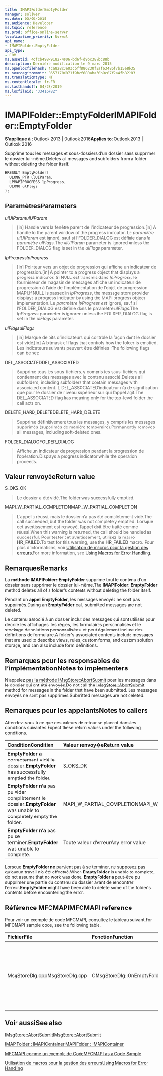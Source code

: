 ```yaml
---
title: IMAPIFolderEmptyFolder
manager: soliver
ms.date: 03/09/2015
ms.audience: Developer
ms.topic: reference
ms.prod: office-online-server
localization_priority: Normal
api_name:
- IMAPIFolder.EmptyFolder
api_type:
- COM
ms.assetid: 4cfcb498-9182-4906-bd6f-d9bc387bc88b
description: Dernière modification le 9 mars 2015
ms.openlocfilehash: 4ca828c3e03cbff886230f2af63485f7b15e8b35
ms.sourcegitcommit: 8657170d071f9bcf680aba50b9c07f2a4fb82283
ms.translationtype: MT
ms.contentlocale: fr-FR
ms.lasthandoff: 04/28/2019
ms.locfileid: "33416782"
---
```

# <a name="imapifolderemptyfolder"></a><span data-ttu-id="84591-103">IMAPIFolder::EmptyFolder</span><span class="sxs-lookup"><span data-stu-id="84591-103">IMAPIFolder::EmptyFolder</span></span>

  
  
<span data-ttu-id="84591-104">**S’applique à** : Outlook 2013 | Outlook 2016</span><span class="sxs-lookup"><span data-stu-id="84591-104">**Applies to**: Outlook 2013 | Outlook 2016</span></span> 
  
<span data-ttu-id="84591-105">Supprime tous les messages et sous-dossiers d’un dossier sans supprimer le dossier lui-même.</span><span class="sxs-lookup"><span data-stu-id="84591-105">Deletes all messages and subfolders from a folder without deleting the folder itself.</span></span>
  
```cpp
HRESULT EmptyFolder(
  ULONG_PTR ulUIParam,
  LPMAPIPROGRESS lpProgress,
  ULONG ulFlags
);
```

## <a name="parameters"></a><span data-ttu-id="84591-106">Paramètres</span><span class="sxs-lookup"><span data-stu-id="84591-106">Parameters</span></span>

 <span data-ttu-id="84591-107">_ulUIParam_</span><span class="sxs-lookup"><span data-stu-id="84591-107">_ulUIParam_</span></span>
  
> <span data-ttu-id="84591-108">[in] Handle vers la fenêtre parent de l’indicateur de progression.</span><span class="sxs-lookup"><span data-stu-id="84591-108">[in] A handle to the parent window of the progress indicator.</span></span> <span data-ttu-id="84591-109">Le _paramètre ulUIParam_ est ignoré, sauf si l’FOLDER_DIALOG est définie dans _le paramètre ulFlags._</span><span class="sxs-lookup"><span data-stu-id="84591-109">The  _ulUIParam_ parameter is ignored unless the FOLDER_DIALOG flag is set in the  _ulFlags_ parameter.</span></span> 
    
 <span data-ttu-id="84591-110">_lpProgress_</span><span class="sxs-lookup"><span data-stu-id="84591-110">_lpProgress_</span></span>
  
> <span data-ttu-id="84591-111">[in] Pointeur vers un objet de progression qui affiche un indicateur de progression.</span><span class="sxs-lookup"><span data-stu-id="84591-111">[in] A pointer to a progress object that displays a progress indicator.</span></span> <span data-ttu-id="84591-112">Si NULL est transmis dans  _lpProgress,_ le fournisseur de magasin de messages affiche un indicateur de progression à l’aide de l’implémentation de l’objet de progression MAPI.</span><span class="sxs-lookup"><span data-stu-id="84591-112">If NULL is passed in  _lpProgress_, the message store provider displays a progress indicator by using the MAPI progress object implementation.</span></span> <span data-ttu-id="84591-113">Le _paramètre lpProgress est_ ignoré, sauf si l’FOLDER_DIALOG est définie dans le paramètre _ulFlags._</span><span class="sxs-lookup"><span data-stu-id="84591-113">The  _lpProgress_ parameter is ignored unless the FOLDER_DIALOG flag is set in the  _ulFlags_ parameter.</span></span> 
    
 <span data-ttu-id="84591-114">_ulFlags_</span><span class="sxs-lookup"><span data-stu-id="84591-114">_ulFlags_</span></span>
  
> <span data-ttu-id="84591-115">[in] Masque de bits d’indicateurs qui contrôle la façon dont le dossier est vidé.</span><span class="sxs-lookup"><span data-stu-id="84591-115">[in] A bitmask of flags that controls how the folder is emptied.</span></span> <span data-ttu-id="84591-116">Les indicateurs suivants peuvent être définies :</span><span class="sxs-lookup"><span data-stu-id="84591-116">The following flags can be set:</span></span>
    
<span data-ttu-id="84591-117">DEL_ASSOCIATED</span><span class="sxs-lookup"><span data-stu-id="84591-117">DEL_ASSOCIATED</span></span> 
  
> <span data-ttu-id="84591-118">Supprime tous les sous-fichiers, y compris les sous-fichiers qui contiennent des messages avec le contenu associé.</span><span class="sxs-lookup"><span data-stu-id="84591-118">Deletes all subfolders, including subfolders that contain messages with associated content.</span></span> <span data-ttu-id="84591-119">L DEL_ASSOCIATED’indicateur n’a de signification que pour le dossier de niveau supérieur sur qui l’appel agit.</span><span class="sxs-lookup"><span data-stu-id="84591-119">The DEL_ASSOCIATED flag has meaning only for the top-level folder the call acts on.</span></span>
    
<span data-ttu-id="84591-120">DELETE_HARD_DELETE</span><span class="sxs-lookup"><span data-stu-id="84591-120">DELETE_HARD_DELETE</span></span>
  
> <span data-ttu-id="84591-121">Supprime définitivement tous les messages, y compris les messages supprimés (supprimés de manière temporaire).</span><span class="sxs-lookup"><span data-stu-id="84591-121">Permanently removes all messages, including soft-deleted ones.</span></span>
    
<span data-ttu-id="84591-122">FOLDER_DIALOG</span><span class="sxs-lookup"><span data-stu-id="84591-122">FOLDER_DIALOG</span></span> 
  
> <span data-ttu-id="84591-123">Affiche un indicateur de progression pendant la progression de l’opération.</span><span class="sxs-lookup"><span data-stu-id="84591-123">Displays a progress indicator while the operation proceeds.</span></span>
    
## <a name="return-value"></a><span data-ttu-id="84591-124">Valeur renvoyée</span><span class="sxs-lookup"><span data-stu-id="84591-124">Return value</span></span>

<span data-ttu-id="84591-125">S_OK</span><span class="sxs-lookup"><span data-stu-id="84591-125">S_OK</span></span> 
  
> <span data-ttu-id="84591-126">Le dossier a été vidé.</span><span class="sxs-lookup"><span data-stu-id="84591-126">The folder was successfully emptied.</span></span>
    
<span data-ttu-id="84591-127">MAPI_W_PARTIAL_COMPLETION</span><span class="sxs-lookup"><span data-stu-id="84591-127">MAPI_W_PARTIAL_COMPLETION</span></span> 
  
> <span data-ttu-id="84591-128">L’appel a réussi, mais le dossier n’a pas été complètement vidé.</span><span class="sxs-lookup"><span data-stu-id="84591-128">The call succeeded, but the folder was not completely emptied.</span></span> <span data-ttu-id="84591-129">Lorsque cet avertissement est renvoyé, l’appel doit être traité comme réussi.</span><span class="sxs-lookup"><span data-stu-id="84591-129">When this warning is returned, the call should be handled as successful.</span></span> <span data-ttu-id="84591-130">Pour tester cet avertissement, utilisez la macro **HR_FAILED.**</span><span class="sxs-lookup"><span data-stu-id="84591-130">To test for this warning, use the **HR_FAILED** macro.</span></span> <span data-ttu-id="84591-131">Pour plus d’informations, voir [Utilisation de macros pour la gestion des erreurs.](using-macros-for-error-handling.md)</span><span class="sxs-lookup"><span data-stu-id="84591-131">For more information, see [Using Macros for Error Handling](using-macros-for-error-handling.md).</span></span>
    
## <a name="remarks"></a><span data-ttu-id="84591-132">Remarques</span><span class="sxs-lookup"><span data-stu-id="84591-132">Remarks</span></span>

<span data-ttu-id="84591-133">La **méthode IMAPIFolder::EmptyFolder** supprime tout le contenu d’un dossier sans supprimer le dossier lui-même.</span><span class="sxs-lookup"><span data-stu-id="84591-133">The **IMAPIFolder::EmptyFolder** method deletes all of a folder's contents without deleting the folder itself.</span></span> 
  
<span data-ttu-id="84591-134">Pendant un **appel EmptyFolder,** les messages envoyés ne sont pas supprimés.</span><span class="sxs-lookup"><span data-stu-id="84591-134">During an **EmptyFolder** call, submitted messages are not deleted.</span></span> 
  
<span data-ttu-id="84591-135">Le contenu associé à un dossier inclut des messages qui sont utilisés pour décrire les affichages, les règles, les formulaires personnalisés et le stockage de solutions personnalisées, et peut également inclure des définitions de formulaire.</span><span class="sxs-lookup"><span data-stu-id="84591-135">A folder's associated contents include messages that are used to describe views, rules, custom forms, and custom solution storage, and can also include form definitions.</span></span> 
  
## <a name="notes-to-implementers"></a><span data-ttu-id="84591-136">Remarques pour les responsables de l’implémentation</span><span class="sxs-lookup"><span data-stu-id="84591-136">Notes to implementers</span></span>

<span data-ttu-id="84591-137">N’appelez [pas la méthode IMsgStore::AbortSubmit](imsgstore-abortsubmit.md) pour les messages dans le dossier qui ont été envoyés.</span><span class="sxs-lookup"><span data-stu-id="84591-137">Do not call the [IMsgStore::AbortSubmit](imsgstore-abortsubmit.md) method for messages in the folder that have been submitted.</span></span> <span data-ttu-id="84591-138">Les messages envoyés ne sont pas supprimés.</span><span class="sxs-lookup"><span data-stu-id="84591-138">Submitted messages are not deleted.</span></span> 
  
## <a name="notes-to-callers"></a><span data-ttu-id="84591-139">Remarques pour les appelants</span><span class="sxs-lookup"><span data-stu-id="84591-139">Notes to callers</span></span>

<span data-ttu-id="84591-140">Attendez-vous à ce que ces valeurs de retour se placent dans les conditions suivantes.</span><span class="sxs-lookup"><span data-stu-id="84591-140">Expect these return values under the following conditions.</span></span>
  
|<span data-ttu-id="84591-141">**Condition**</span><span class="sxs-lookup"><span data-stu-id="84591-141">**Condition**</span></span>|<span data-ttu-id="84591-142">**Valeur renvoy�e**</span><span class="sxs-lookup"><span data-stu-id="84591-142">**Return value**</span></span>|
|:-----|:-----|
|<span data-ttu-id="84591-143">**EmptyFolder a** correctement vidé le dossier.</span><span class="sxs-lookup"><span data-stu-id="84591-143">**EmptyFolder** has successfully emptied the folder.</span></span>  <br/> |<span data-ttu-id="84591-144">S_OK</span><span class="sxs-lookup"><span data-stu-id="84591-144">S_OK</span></span>  <br/> |
|<span data-ttu-id="84591-145">**EmptyFolder n’a** pas pu vider complètement le dossier.</span><span class="sxs-lookup"><span data-stu-id="84591-145">**EmptyFolder** was unable to completely empty the folder.</span></span>  <br/> |<span data-ttu-id="84591-146">MAPI_W_PARTIAL_COMPLETION</span><span class="sxs-lookup"><span data-stu-id="84591-146">MAPI_W_PARTIAL_COMPLETION</span></span>  <br/> |
|<span data-ttu-id="84591-147">**EmptyFolder n’a** pas pu se terminer.</span><span class="sxs-lookup"><span data-stu-id="84591-147">**EmptyFolder** was unable to complete.</span></span>  <br/> |<span data-ttu-id="84591-148">Toute valeur d’erreur</span><span class="sxs-lookup"><span data-stu-id="84591-148">Any error value</span></span>  <br/> |
   
<span data-ttu-id="84591-149">Lorsque **EmptyFolder ne** parvient pas à se terminer, ne supposez pas qu’aucun travail n’a été effectué.</span><span class="sxs-lookup"><span data-stu-id="84591-149">When **EmptyFolder** is unable to complete, do not assume that no work was done.</span></span> <span data-ttu-id="84591-150">**EmptyFolder a** peut-être pu supprimer une partie du contenu du dossier avant de rencontrer l’erreur.</span><span class="sxs-lookup"><span data-stu-id="84591-150">**EmptyFolder** might have been able to delete some of the folder's contents before encountering the error.</span></span> 
  
## <a name="mfcmapi-reference"></a><span data-ttu-id="84591-151">Référence MFCMAPI</span><span class="sxs-lookup"><span data-stu-id="84591-151">MFCMAPI reference</span></span>

<span data-ttu-id="84591-152">Pour voir un exemple de code MFCMAPI, consultez le tableau suivant.</span><span class="sxs-lookup"><span data-stu-id="84591-152">For MFCMAPI sample code, see the following table.</span></span>
  
|<span data-ttu-id="84591-153">**Fichier**</span><span class="sxs-lookup"><span data-stu-id="84591-153">**File**</span></span>|<span data-ttu-id="84591-154">**Fonction**</span><span class="sxs-lookup"><span data-stu-id="84591-154">**Function**</span></span>|<span data-ttu-id="84591-155">**Commentaire**</span><span class="sxs-lookup"><span data-stu-id="84591-155">**Comment**</span></span>|
|:-----|:-----|:-----|
|<span data-ttu-id="84591-156">MsgStoreDlg.cpp</span><span class="sxs-lookup"><span data-stu-id="84591-156">MsgStoreDlg.cpp</span></span>  <br/> |<span data-ttu-id="84591-157">CMsgStoreDlg::OnEmptyFolder</span><span class="sxs-lookup"><span data-stu-id="84591-157">CMsgStoreDlg::OnEmptyFolder</span></span>  <br/> |<span data-ttu-id="84591-158">MFCMAPI utilise la **méthode IMAPIFolder::EmptyFolder** pour supprimer le contenu du dossier spécifié.</span><span class="sxs-lookup"><span data-stu-id="84591-158">MFCMAPI uses the **IMAPIFolder::EmptyFolder** method to delete the contents of the specified folder.</span></span>  <br/> |
   
## <a name="see-also"></a><span data-ttu-id="84591-159">Voir aussi</span><span class="sxs-lookup"><span data-stu-id="84591-159">See also</span></span>



[<span data-ttu-id="84591-160">IMsgStore::AbortSubmit</span><span class="sxs-lookup"><span data-stu-id="84591-160">IMsgStore::AbortSubmit</span></span>](imsgstore-abortsubmit.md)
  
[<span data-ttu-id="84591-161">IMAPIFolder : IMAPIContainer</span><span class="sxs-lookup"><span data-stu-id="84591-161">IMAPIFolder : IMAPIContainer</span></span>](imapifolderimapicontainer.md)


[<span data-ttu-id="84591-162">MFCMAPI comme un exemple de Code</span><span class="sxs-lookup"><span data-stu-id="84591-162">MFCMAPI as a Code Sample</span></span>](mfcmapi-as-a-code-sample.md)
  
[<span data-ttu-id="84591-163">Utilisation de macros pour la gestion des erreurs</span><span class="sxs-lookup"><span data-stu-id="84591-163">Using Macros for Error Handling</span></span>](using-macros-for-error-handling.md)

